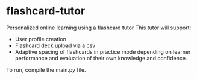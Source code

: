 # flashcard-tutor
Personalized online learning using a flashcard tutor 
This tutor will support:
- User profile creation 
- Flashcard deck upload via a csv 
- Adaptive spacing of flashcards in practice mode depending on learner performance and evaluation of their own knowledge and confidence. 

To run, compile the main.py file. 
